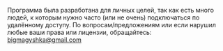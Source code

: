 Программа была разработана для личных целей, так как есть много людей, к которым нужно часто (или не очень) подключаться по удалённому доступу.
По вопросам/предложениям или если нарушил любые ваши права или лицензии, обращайтесь: bigmagyshka@gmail.com
